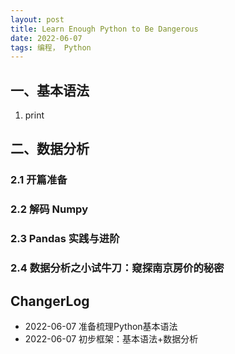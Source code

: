 ```yaml
---
layout: post
title: Learn Enough Python to Be Dangerous  
date: 2022-06-07 
tags: 编程， Python
---  
```


##  一、基本语法  

1. print 


##   二、数据分析  

###  2.1 开篇准备  

###  2.2 解码 Numpy  

###  2.3  Pandas 实践与进阶  

###  2.4  数据分析之小试牛刀：窥探南京房价的秘密  

##


## ChangerLog 

- 2022-06-07 准备梳理Python基本语法  
- 2022-06-07 初步框架：基本语法+数据分析 